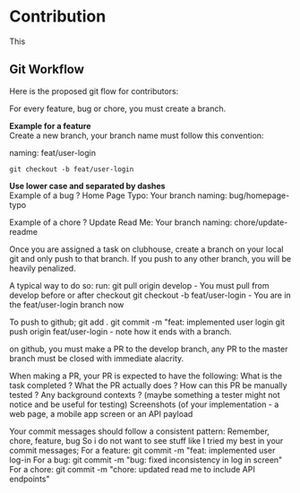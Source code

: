 # Contribution

This 

## Git Workflow
Here is the proposed git flow for contributors:

For every feature, bug or chore, you must create a branch.

**Example for a feature**  
Create a new branch, your branch name must follow this convention: 

naming: feat/user-login 
```
git checkout -b feat/user-login 
```
**Use lower case and separated by dashes**  
Example of a bug ?
Home Page Typo: Your branch naming: bug/homepage-typo

Example of a chore ?
Update Read Me: Your branch naming: chore/update-readme

Once you are assigned a task on clubhouse, create a branch on your local git and only push to that branch. 
If you push to any other branch, you will be heavily penalized.

A typical way to do so:
run: git pull origin develop - You must pull from develop before or after checkout
git checkout -b feat/user-login - You are in the feat/user-login branch now

To push to github;
git add .
git commit -m "feat: implemented user login
git push origin feat/user-login - note how it ends with a branch. 


on github, you must make a PR to the develop branch, any PR to the master branch must be closed with immediate alacrity.

When making a PR, your PR is expected to have the following:
What is the task completed ?
What the PR actually does  ?
How can this PR be manually tested ?
Any background contexts ? (maybe something a tester might not notice and be useful for testing)
Screenshots (of your implementation - a web page, a mobile app screen or an API payload

Your commit messages should follow a consistent pattern:
Remember, chore, feature, bug
So i do not want to see stuff like I tried my best in your commit messages;
For a feature: git commit -m "feat: implemented user log-in
For a bug: git commit -m "bug: fixed inconsistency in log in screen"
For a chore: git commit -m "chore: updated read me to include API endpoints"